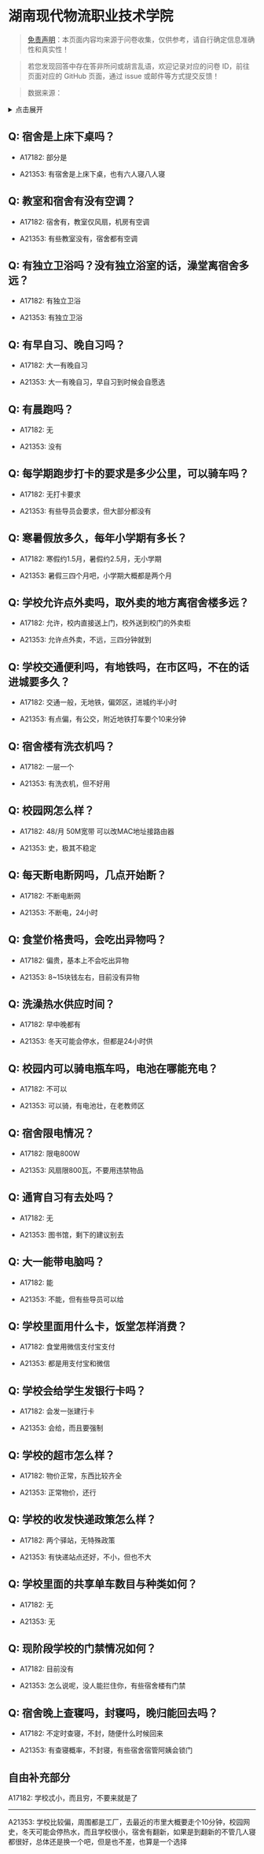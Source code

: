 # 湖南现代物流职业技术学院

> [免责声明](https://colleges.chat/#_3)：本页面内容均来源于问卷收集，仅供参考，请自行确定信息准确性和真实性！

> 若您发现回答中存在答非所问或胡言乱语，欢迎记录对应的问卷 ID，前往页面对应的 GitHub 页面，通过 issue 或邮件等方式提交反馈！

> 数据来源：

<details><summary>点击展开</summary>
<ul>
<li>A17182: 18373925382@163.com (2023 年 05 月)</li>
<li>A21353: 837403553@qq.com (2023 年 12 月)</li>
</ul>
</details>

## Q: 宿舍是上床下桌吗？

- A17182: 部分是

- A21353: 有宿舍是上床下桌，也有六人寝八人寝

## Q: 教室和宿舍有没有空调？

- A17182: 宿舍有，教室仅风扇，机房有空调

- A21353: 有些教室没有，宿舍都有空调

## Q: 有独立卫浴吗？没有独立浴室的话，澡堂离宿舍多远？

- A17182: 有独立卫浴

- A21353: 有独立卫浴

## Q: 有早自习、晚自习吗？

- A17182: 大一有晚自习

- A21353: 大一有晚自习，早自习到时候会自愿选

## Q: 有晨跑吗？

- A17182: 无

- A21353: 没有

## Q: 每学期跑步打卡的要求是多少公里，可以骑车吗？

- A17182: 无打卡要求

- A21353: 有些导员会要求，但大部分都没有

## Q: 寒暑假放多久，每年小学期有多长？

- A17182: 寒假约1.5月，暑假约2.5月，无小学期

- A21353: 暑假三四个月吧，小学期大概都是两个月

## Q: 学校允许点外卖吗，取外卖的地方离宿舍楼多远？

- A17182: 允许，校内直接送上门，校外送到校门的外卖柜

- A21353: 允许点外卖，不远，三四分钟就到

## Q: 学校交通便利吗，有地铁吗，在市区吗，不在的话进城要多久？

- A17182: 交通一般，无地铁，偏郊区，进城约半小时

- A21353: 有点偏，有公交，附近地铁打车要个10来分钟

## Q: 宿舍楼有洗衣机吗？

- A17182: 一层一个

- A21353: 有洗衣机，但不好用

## Q: 校园网怎么样？

- A17182: 48/月 50M宽带 可以改MAC地址接路由器

- A21353: 史，极其不稳定

## Q: 每天断电断网吗，几点开始断？

- A17182: 不断电断网

- A21353: 不断电，24小时

## Q: 食堂价格贵吗，会吃出异物吗？

- A17182: 偏贵，基本上不会吃出异物

- A21353: 8\~15块钱左右，目前没有异物

## Q: 洗澡热水供应时间？

- A17182: 早中晚都有

- A21353: 冬天可能会停水，但都是24小时供

## Q: 校园内可以骑电瓶车吗，电池在哪能充电？

- A17182: 不可以

- A21353: 可以骑，有电池壮，在老教师区

## Q: 宿舍限电情况？

- A17182: 限电800W

- A21353: 风扇限800瓦，不要用违禁物品

## Q: 通宵自习有去处吗？

- A17182: 无

- A21353: 图书馆，剩下的建议别去

## Q: 大一能带电脑吗？

- A17182: 能

- A21353: 不能，但有些导员可以给

## Q: 学校里面用什么卡，饭堂怎样消费？

- A17182: 食堂用微信支付宝支付

- A21353: 都是用支付宝和微信

## Q: 学校会给学生发银行卡吗？

- A17182: 会发一张建行卡

- A21353: 会给，而且要强制

## Q: 学校的超市怎么样？

- A17182: 物价正常，东西比较齐全

- A21353: 正常物价，还行

## Q: 学校的收发快递政策怎么样？

- A17182: 两个驿站，无特殊政策

- A21353: 有快递站点还好，不小，但也不大

## Q: 学校里面的共享单车数目与种类如何？

- A17182: 无

- A21353: 无

## Q: 现阶段学校的门禁情况如何？

- A17182: 目前没有

- A21353: 怎么说呢，没人能拦住你，有些宿舍楼有门禁

## Q: 宿舍晚上查寝吗，封寝吗，晚归能回去吗？

- A17182: 不定时查寝，不封，随便什么时候回来

- A21353: 有查寝概率，不封寝，有些宿舍宿管阿姨会锁门

## 自由补充部分

A17182: 学校忒小，而且穷，不要来就是了

***

A21353: 学校比较偏，周围都是工厂，去最近的市里大概要走个10分钟，校园网史，冬天可能会停热水，而且学校很小，宿舍有翻新，如果是到翻新的不管几人寝都很好，总体还是换一个吧，但是也不差，也算是一个选择